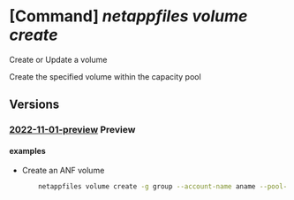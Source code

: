 # [Command] _netappfiles volume create_

Create or Update a volume

Create the specified volume within the capacity pool

## Versions

### [2022-11-01-preview](/Resources/mgmt-plane/L3N1YnNjcmlwdGlvbnMve30vcmVzb3VyY2Vncm91cHMve30vcHJvdmlkZXJzL21pY3Jvc29mdC5uZXRhcHAvbmV0YXBwYWNjb3VudHMve30vY2FwYWNpdHlwb29scy97fS92b2x1bWVzL3t9/2022-11-01-preview.xml) **Preview**

<!-- mgmt-plane /subscriptions/{}/resourcegroups/{}/providers/microsoft.netapp/netappaccounts/{}/capacitypools/{}/volumes/{} 2022-11-01-preview -->

#### examples

- Create an ANF volume
    ```bash
        netappfiles volume create -g group --account-name aname --pool-name pname --volume-name vname -l location --service-level "Premium" --usage-threshold 107374182400 --creation-token "unique-token" --protocol-types NFSv3 --vnet myvnet --subnet-id "/subscriptions/mysubsid/resourceGroups/myrg/providers/Microsoft.Network/virtualNetworks/myvnet/subnets/default" --rules '[{"allowed_clients":"0.0.0.0/0","rule_index":"1","unix_read_only":"true","unix_read_write":"false","cifs":"false","nfsv3":"true","nfsv41":"false"}]'
    ```
